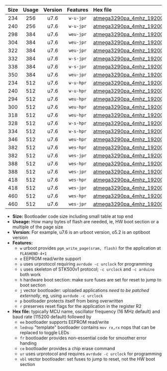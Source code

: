 |Size|Usage|Version|Features|Hex file|
|:-:|:-:|:-:|:-:|:--|
|234|256|u7.6|`w-u-jpr`|[atmega3290pa_4mhz_19200bps_ur_vbl.hex](https://raw.githubusercontent.com/stefanrueger/urboot/main//atmega3290pa_4mhz_19200bps_ur_vbl.hex)|
|240|256|u7.6|`w-u-jpr`|[atmega3290pa_4mhz_19200bps_lednop_ur_vbl.hex](https://raw.githubusercontent.com/stefanrueger/urboot/main//atmega3290pa_4mhz_19200bps_lednop_ur_vbl.hex)|
|298|384|u7.6|`weu-jpr`|[atmega3290pa_4mhz_19200bps_ee_ur_vbl.hex](https://raw.githubusercontent.com/stefanrueger/urboot/main//atmega3290pa_4mhz_19200bps_ee_ur_vbl.hex)|
|304|384|u7.6|`weu-jpr`|[atmega3290pa_4mhz_19200bps_ee_lednop_ur_vbl.hex](https://raw.githubusercontent.com/stefanrueger/urboot/main//atmega3290pa_4mhz_19200bps_ee_lednop_ur_vbl.hex)|
|322|384|u7.6|`weu-jpr`|[atmega3290pa_4mhz_19200bps_ee_lednop_fr_ur_vbl.hex](https://raw.githubusercontent.com/stefanrueger/urboot/main//atmega3290pa_4mhz_19200bps_ee_lednop_fr_ur_vbl.hex)|
|332|384|u7.6|`w-s-jpr`|[atmega3290pa_4mhz_19200bps_vbl.hex](https://raw.githubusercontent.com/stefanrueger/urboot/main//atmega3290pa_4mhz_19200bps_vbl.hex)|
|338|384|u7.6|`w-s-jpr`|[atmega3290pa_4mhz_19200bps_lednop_vbl.hex](https://raw.githubusercontent.com/stefanrueger/urboot/main//atmega3290pa_4mhz_19200bps_lednop_vbl.hex)|
|350|384|u7.6|`weu-jpr`|[atmega3290pa_4mhz_19200bps_ee_lednop_fr_ce_ur_vbl.hex](https://raw.githubusercontent.com/stefanrueger/urboot/main//atmega3290pa_4mhz_19200bps_ee_lednop_fr_ce_ur_vbl.hex)|
|234|512|u7.6|`w-u-hpr`|[atmega3290pa_4mhz_19200bps_ur.hex](https://raw.githubusercontent.com/stefanrueger/urboot/main//atmega3290pa_4mhz_19200bps_ur.hex)|
|240|512|u7.6|`w-u-hpr`|[atmega3290pa_4mhz_19200bps_lednop_ur.hex](https://raw.githubusercontent.com/stefanrueger/urboot/main//atmega3290pa_4mhz_19200bps_lednop_ur.hex)|
|294|512|u7.6|`weu-hpr`|[atmega3290pa_4mhz_19200bps_ee_ur.hex](https://raw.githubusercontent.com/stefanrueger/urboot/main//atmega3290pa_4mhz_19200bps_ee_ur.hex)|
|300|512|u7.6|`weu-hpr`|[atmega3290pa_4mhz_19200bps_ee_lednop_ur.hex](https://raw.githubusercontent.com/stefanrueger/urboot/main//atmega3290pa_4mhz_19200bps_ee_lednop_ur.hex)|
|318|512|u7.6|`weu-hpr`|[atmega3290pa_4mhz_19200bps_ee_lednop_fr_ur.hex](https://raw.githubusercontent.com/stefanrueger/urboot/main//atmega3290pa_4mhz_19200bps_ee_lednop_fr_ur.hex)|
|328|512|u7.6|`w-s-hpr`|[atmega3290pa_4mhz_19200bps.hex](https://raw.githubusercontent.com/stefanrueger/urboot/main//atmega3290pa_4mhz_19200bps.hex)|
|334|512|u7.6|`w-s-hpr`|[atmega3290pa_4mhz_19200bps_lednop.hex](https://raw.githubusercontent.com/stefanrueger/urboot/main//atmega3290pa_4mhz_19200bps_lednop.hex)|
|346|512|u7.6|`weu-hpr`|[atmega3290pa_4mhz_19200bps_ee_lednop_fr_ce_ur.hex](https://raw.githubusercontent.com/stefanrueger/urboot/main//atmega3290pa_4mhz_19200bps_ee_lednop_fr_ce_ur.hex)|
|382|512|u7.6|`wes-hpr`|[atmega3290pa_4mhz_19200bps_ee.hex](https://raw.githubusercontent.com/stefanrueger/urboot/main//atmega3290pa_4mhz_19200bps_ee.hex)|
|382|512|u7.6|`wes-jpr`|[atmega3290pa_4mhz_19200bps_ee_vbl.hex](https://raw.githubusercontent.com/stefanrueger/urboot/main//atmega3290pa_4mhz_19200bps_ee_vbl.hex)|
|388|512|u7.6|`wes-hpr`|[atmega3290pa_4mhz_19200bps_ee_lednop.hex](https://raw.githubusercontent.com/stefanrueger/urboot/main//atmega3290pa_4mhz_19200bps_ee_lednop.hex)|
|388|512|u7.6|`wes-jpr`|[atmega3290pa_4mhz_19200bps_ee_lednop_vbl.hex](https://raw.githubusercontent.com/stefanrueger/urboot/main//atmega3290pa_4mhz_19200bps_ee_lednop_vbl.hex)|
|418|512|u7.6|`wes-hpr`|[atmega3290pa_4mhz_19200bps_ee_lednop_fr.hex](https://raw.githubusercontent.com/stefanrueger/urboot/main//atmega3290pa_4mhz_19200bps_ee_lednop_fr.hex)|
|418|512|u7.6|`wes-jpr`|[atmega3290pa_4mhz_19200bps_ee_lednop_fr_vbl.hex](https://raw.githubusercontent.com/stefanrueger/urboot/main//atmega3290pa_4mhz_19200bps_ee_lednop_fr_vbl.hex)|
|460|512|u7.6|`wes-hpr`|[atmega3290pa_4mhz_19200bps_ee_lednop_fr_ce.hex](https://raw.githubusercontent.com/stefanrueger/urboot/main//atmega3290pa_4mhz_19200bps_ee_lednop_fr_ce.hex)|
|460|512|u7.6|`wes-jpr`|[atmega3290pa_4mhz_19200bps_ee_lednop_fr_ce_vbl.hex](https://raw.githubusercontent.com/stefanrueger/urboot/main//atmega3290pa_4mhz_19200bps_ee_lednop_fr_ce_vbl.hex)|

- **Size:** Bootloader code size including small table at top end
- **Useage:** How many bytes of flash are needed, ie, HW boot section or a multiple of the page size
- **Version:** For example, u7.6 is an urboot version, o5.2 is an optiboot version
- **Features:**
  + `w` urboot provides `pgm_write_page(sram, flash)` for the application at `FLASHEND-4+1`
  + `e` EEPROM read/write support
  + `u` uses urprotocol requiring `avrdude -c urclock` for programming
  + `s` uses skeleton of STK500v1 protocol; `-c urclock` and `-c arduino` both work
  + `h` hardware boot section: make sure fuses are set for reset to jump to boot section
  + `j` vector bootloader: uploaded applications *need to be patched externally*, eg, using `avrdude -c urclock`
  + `p` bootloader protects itself from being overwritten
  + `r` preserves reset flags for the application in the register R2
- **Hex file:** typically MCU name, oscillator frequency (16 MHz default) and baud rate (115200 default) followed by
  + `ee` bootloader supports EEPROM read/write
  + `lednop` "template" bootloader contains `mov rx,rx` nops that can be replaced to toggle LEDs
  + `fr` bootloader provides non-essential code for smoother error handing
  + `ce` bootloader provides a chip erase command
  + `ur` uses urprotocol and requires `avrdude -c urclock` for programming
  + `vbl` vector bootloader: set fuses to jump to reset, not the HW boot section

